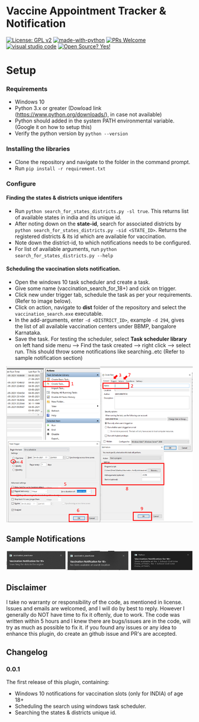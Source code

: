 # Vaccine Appointment Tracker & Notification

[![License: GPL v2](https://img.shields.io/badge/License-GPL%20v2-blue.svg)](https://www.gnu.org/licenses/old-licenses/gpl-2.0.en.html) [![made-with-python](https://img.shields.io/badge/Made%20with-Python-1f425f.svg)](https://www.python.org/) [![PRs Welcome](https://img.shields.io/badge/PRs-welcome-brightgreen.svg?style=flat-square)](http://makeapullrequest.com) [![visual studio code ](https://badges.aleen42.com/src/visual_studio_code.svg)]() [![Open Source? Yes!](https://badgen.net/badge/Open%20Source%20%3F/Yes%21/blue?icon=github)]()



# Setup

### Requirements
* Windows 10
* Python 3.x or greater (Dowload link (https://www.python.org/downloads/), in case not available)
* Python should added in the system PATH environmental variable.(Google it on how to setup this)
* Verify the python version by `python --version`

### Installing the libraries
* Clone the repository and navigate to the folder in the command prompt. 
* Run `pip install -r requirement.txt`

### Configure 
#### Finding the states & districts unique identifers
* Run `python search_for_states_districts.py -sl true`. This returns list of available states in india and its unique id. 
* After noting down on the **state-id**, search for associated districts by `python search_for_states_districts.py -sid <STATE_ID>`. Returns the registered districts & its id which are available for vaccination. 
* Note down the district-id, to which notifications needs to be configured.
* For list of available arguments, run `python search_for_states_districts.py --help`

#### Scheduling the vaccination slots notification. 
* Open the windows 10 task scheduler and create a task. 
* Give some name (vaccination_search_for_18+) and cick on trigger. 
* Click new under trigger tab, schedule the task as per your requirements.(Refer to image below).
* Click on action, navigate to **dist** folder of the repository and select the `vaccination_search.exe` executable. 
* In the add-arguments, enter `-d <DISTRICT_ID>`, example `-d 294`, gives the list of all available vaccination centers under BBMP, bangalore Karnataka. 
* Save the task. For testing the scheduler, select **Task scheduler library** on left hand side menu --> Find the task created --> right click --> select run. This should throw some notifications like searching..etc (Refer to sample notification section) 

![alt text](https://raw.githubusercontent.com/shivag12/vaccination-search/main/images/task_scheduler.png "Task Scheduler")

## Sample Notifications ##

![alt text](https://raw.githubusercontent.com/shivag12/vaccination-search/main/images/notifications.png "Task Scheduler")

## Disclaimer ##
 I take no warranty or responsibility of the code, as mentioned in license. Issues and emails are welcomed, and I will do by best to reply. However I generally do NOT have time to fix it oftenly, due to work. The code was written within 5 hours and I knew there are bugs/issues are in the code, will try as much as possible to fix it. if you found any issues or any idea to enhance this plugin, do create an github issue and PR's are accepted.

## Changelog ##

### 0.0.1

The first release of this plugin, containing:

* Windows 10 notifications for vaccination slots (only for INDIA) of age 18+
* Scheduling the search using windows task scheduler.
* Searching the states & districts unique id. 

